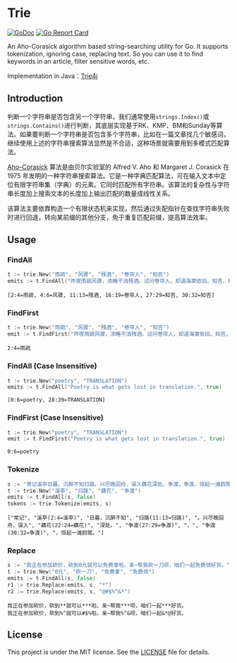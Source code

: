 # Trie

[![GoDoc](https://godoc.org/github.com/yihleego/trie?status.svg)](https://godoc.org/github.com/yihleego/trie)
[![Go Report Card](https://goreportcard.com/badge/github.com/yihleego/trie)](https://goreportcard.com/report/github.com/yihleego/trie)

An Aho-Corasick algorithm based string-searching utility for Go. It supports tokenization, ignoring case, replacing text. So you can use it to find keywords in an article, filter sensitive words, etc.

Implementation in Java：[Trie4j](https://github.com/yihleego/trie4j)

## Introduction

判断一个字符串是否包含另一个字符串，我们通常使用`strings.Index()`或`strings.Contains()`进行判断，其底层实现基于RK、KMP、BM和Sunday等算法。如果要判断一个字符串是否包含多个字符串，比如在一篇文章找几个敏感词，继续使用上述的字符串搜索算法显然是不合适，这种场景就需要用到多模式匹配算法。

[Aho–Corasick](http://cr.yp.to/bib/1975/aho.pdf) 算法是由贝尔实验室的 Alfred V. Aho 和 Margaret J. Corasick 在 1975 年发明的一种字符串搜索算法。它是一种字典匹配算法，可在输入文本中定位有限字符串集（字典）的元素。它同时匹配所有字符串。该算法的复杂性与字符串长度加上搜索文本的长度加上输出匹配的数量成线性关系。

该算法主要依靠构造一个有限状态机来实现，然后通过失配指针在查找字符串失败时进行回退，转向某前缀的其他分支，免于重复匹配前缀，提高算法效率。

## Usage

### FindAll

```go
t := trie.New("雨疏", "风骤", "残酒", "卷帘人", "知否")
emits := t.FindAll("昨夜雨疏风骤，浓睡不消残酒。试问卷帘人，却道海棠依旧。知否，知否？应是绿肥红瘦。", false)
```

```text
[2:4=雨疏, 4:6=风骤, 11:13=残酒, 16:19=卷帘人, 27:29=知否, 30:32=知否]
```

### FindFirst

```go
t := trie.New("雨疏", "风骤", "残酒", "卷帘人", "知否")
emit := t.FindFirst("昨夜雨疏风骤，浓睡不消残酒。试问卷帘人，却道海棠依旧。知否，知否？应是绿肥红瘦。", false)
```

```text
2:4=雨疏
```

### FindAll (Case Insensitive)

```go
t := trie.New("poetry", "TRANSLATION")
emits := t.FindAll("Poetry is what gets lost in translation.", true)
```

```text
[0:6=poetry, 28:39=TRANSLATION]
```

### FindFirst (Case Insensitive)

```go
t := trie.New("poetry", "TRANSLATION")
emit := t.FindFirst("Poetry is what gets lost in translation.", true)
```

```text
0:6=poetry
```

### Tokenize

```go
s := "常记溪亭日暮，沉醉不知归路。兴尽晚回舟，误入藕花深处。争渡，争渡，惊起一滩鸥鹭。"
t := trie.New("溪亭", "归路", "藕花", "争渡")
emits := t.FindAll(s, false)
tokens := trie.Tokenize(emits, s)
```

```text
["常记", "溪亭(2:4=溪亭)", "日暮，沉醉不知", "归路(11:13=归路)", "。兴尽晚回舟，误入", "藕花(22:24=藕花)", "深处。", "争渡(27:29=争渡)", "，", "争渡(30:32=争渡)", "，惊起一滩鸥鹭。"]
```

### Replace

```go
s := "我正在参加砍价，砍到0元就可以免费拿啦。亲~帮我砍一刀呗，咱们一起免费领好货。"
t := trie.New("0元", "砍一刀", "免费拿", "免费领")
emits := t.FindAll(s, false)
r1 := trie.Replace(emits, s, "*")
r2 := trie.Replace(emits, s, "@#$%^&*")
```

```text
我正在参加砍价，砍到**就可以***啦。亲~帮我***呗，咱们一起***好货。
我正在参加砍价，砍到%^就可以#$%啦。亲~帮我%^&呗，咱们一起&*@好货。
```

## License

This project is under the MIT license. See the [LICENSE](LICENSE) file for details.
